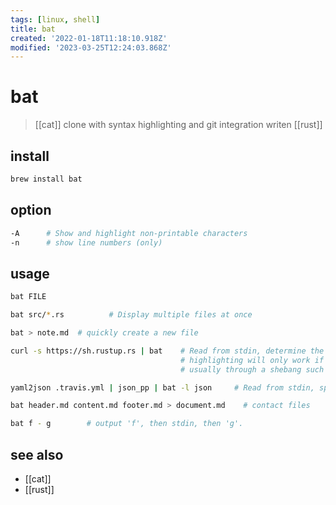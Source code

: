 ```yaml
---
tags: [linux, shell]
title: bat
created: '2022-01-18T11:18:10.918Z'
modified: '2023-03-25T12:24:03.868Z'
---
```


# bat

> [[cat]] clone with syntax highlighting and git integration writen [[rust]]

## install

```sh
brew install bat
```

## option

```sh
-A      # Show and highlight non-printable characters
-n      # show line numbers (only)
```

## usage

```sh
bat FILE

bat src/*.rs          # Display multiple files at once

bat > note.md  # quickly create a new file

curl -s https://sh.rustup.rs | bat    # Read from stdin, determine the syntax automatically 
                                      # highlighting will only work if the syntax can be determined from the first line of the file
                                      # usually through a shebang such as #!/bin/sh)

yaml2json .travis.yml | json_pp | bat -l json     # Read from stdin, specify the language explicitly

bat header.md content.md footer.md > document.md    # contact files

bat f - g        # output 'f', then stdin, then 'g'.
```

## see also

- [[cat]]
- [[rust]]
